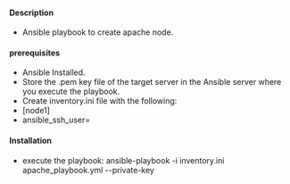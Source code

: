 #### Description

- Ansible playbook to create apache node.


#### prerequisites

- Ansible Installed.
- Store the .pem key file of the target server in the Ansible server where you execute the playbook.
- Create inventory.ini file with the following:
-   [node1]
-   <public dns> ansible_ssh_user=<target user>

#### Installation

- execute the playbook: ansible-playbook -i inventory.ini apache_playbook.yml --private-key <path to key file>
